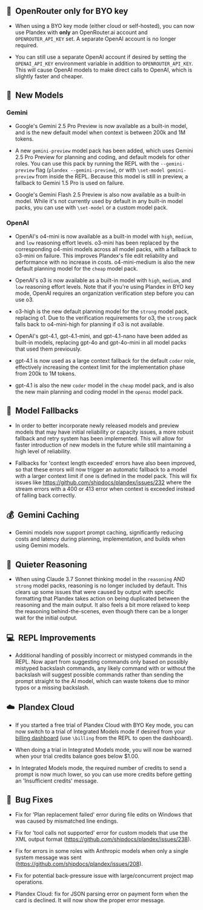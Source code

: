 ## 🚀  OpenRouter only for BYO key

- When using a BYO key mode (either cloud or self-hosted), you can now use Plandex with **only** an OpenRouter.ai account and `OPENROUTER_API_KEY` set. A separate OpenAI account is no longer required.

- You can still use a separate OpenAI account if desired by setting the `OPENAI_API_KEY` environment variable in addition to `OPENROUTER_API_KEY`. This will cause OpenAI models to make direct calls to OpenAI, which is slightly faster and cheaper.

## 🧠  New Models

### Gemini

- Google's Gemini 2.5 Pro Preview is now available as a built-in model, and is the new default model when context is between 200k and 1M tokens.

- A new `gemini-preview` model pack has been added, which uses Gemini 2.5 Pro Preview for planning and coding, and default models for other roles. You can use this pack by running the REPL with the `--gemini-preview` flag (`plandex --gemini-preview`), or with `\set-model gemini-preview` from inside the REPL. Because this model is still in preview, a fallback to Gemini 1.5 Pro is used on failure.

- Google's Gemini Flash 2.5 Preview is also now available as a built-in model. While it's not currently used by default in any built-in model packs, you can use with `\set-model` or a custom model pack.

### OpenAI

- OpenAI's o4-mini is now available as a built-in model with `high`, `medium`, and `low` reasoning effort levels. o3-mini has been replaced by the corresponding o4-mini models across all model packs, with a fallback to o3-mini on failure. This improves Plandex's file edit reliability and performance with no increase in costs. o4-mini-medium is also the new default planning model for the `cheap` model pack.

- OpenAI's o3 is now available as a built-in model with `high`, `medium`, and `low` reasoning effort levels. Note that if you're using Plandex in BYO key mode, OpenAI requires an organization verification step before you can use o3.

- o3-high is the new default planning model for the `strong` model pack, replacing o1. Due to the verification requirements for o3, the `strong` pack falls back to o4-mini-high for planning if o3 is not available.

- OpenAI's gpt-4.1, gpt-4.1-mini, and gpt-4.1-nano have been added as built-in models, replacing gpt-4o and gpt-4o-mini in all model packs that used them previously.

- gpt-4.1 is now used as a large context fallback for the default `coder` role, effectively increasing the context limit for the implementation phase from 200k to 1M tokens.

- gpt-4.1 is also the new `coder` model in the `cheap` model pack, and is also the new main planning and coding model in the `openai` model pack.

## 🛟  Model Fallbacks

- In order to better incorporate newly released models and preview models that may have initial reliability or capacity issues, a more robust fallback and retry system has been implemented. This will allow for faster introduction of new models in the future while still maintaining a high level of reliability.

- Fallbacks for 'context length exceeded' errors have also been improved, so that these errors will now trigger an automatic fallback to a model with a larger context limit if one is defined in the model pack. This will fix issues like https://github.com/shipdocs/plandex/issues/232 where the stream errors with a 400 or 413 error when context is exceeded instead of falling back correctly.

## 💰  Gemini Caching

- Gemini models now support prompt caching, significantly reducing costs and latency during planning, implementation, and builds when using Gemini models.

## 🤫  Quieter Reasoning

- When using Claude 3.7 Sonnet thinking model in the `reasoning` AND `strong` model packs, reasoning is no longer included by default. This clears up some issues that were caused by output with specific formatting that Plandex takes action on being duplicated between the reasoning and the main output. It also feels a bit more relaxed to keep the reasoning behind-the-scenes, even though there can be a longer wait for the initial output.

## 💻  REPL Improvements

- Additional handling of possibly incorrect or mistyped commands in the REPL. Now apart from suggesting commands only based on possibly mistyped backslash commands, any likely command with or without the backslash will suggest possible commands rather than sending the prompt straight to the AI model, which can waste tokens due to minor typos or a missing backslash.

## ☁️  Plandex Cloud

- If you started a free trial of Plandex Cloud with BYO Key mode, you can now switch to a trial of Integrated Models mode if desired from your [billing dashboard](https://app.plandex.ai/settings/billing) (use `\billing` from the REPL to open the dashboard).

- When doing a trial in Integrated Models mode, you will now be warned when your trial credits balance goes below $1.00.

- In Integrated Models mode, the required number of credits to send a prompt is now much lower, so you can use more credits before getting an 'Insufficient credits' message.

## 🐞  Bug Fixes

- Fix for 'Plan replacement failed' error during file edits on Windows that was caused by mismatched line endings.

- Fix for 'tool calls not supported' error for custom models that use the XML output format (https://github.com/shipdocs/plandex/issues/238).

- Fix for errors in some roles with Anthropic models when only a single system message was sent (https://github.com/shipdocs/plandex/issues/208).

- Fix for potential back-pressure issue with large/concurrent project map operations.

- Plandex Cloud: fix for JSON parsing error on payment form when the card is declined. It will now show the proper error message.